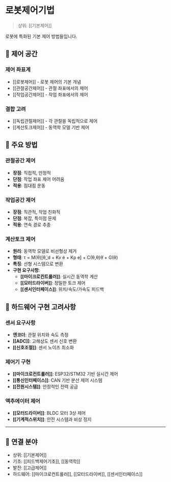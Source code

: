 # 로봇제어기법

> 상위: [[기본제어]]

로봇에 특화된 기본 제어 방법들입니다.

## 🤖 제어 공간

### 제어 좌표계
- [[로봇제어]] - 로봇 제어의 기본 개념
- [[관절공간제어]] - 관절 좌표에서의 제어
- [[작업공간제어]] - 작업 좌표에서의 제어

### 결합 고려
- [[독립관절제어]] - 각 관절을 독립적으로 제어
- [[계산토크제어]] - 동역학 모델 기반 제어

## 🎯 주요 방법

### 관절공간 제어
- **장점**: 직접적, 안정적
- **단점**: 작업 좌표 제어 어려움
- **적용**: 점대점 운동

### 작업공간 제어
- **장점**: 직관적, 작업 친화적
- **단점**: 복잡, 특이점 문제
- **적용**: 연속 경로 추종

### 계산토크 제어
- **원리**: 동역학 모델로 비선형성 제거
- **형태**: τ = M(θ)[θ̈_d + Kv ė + Kp e] + C(θ,θ̇)θ̇ + G(θ)
- **특징**: 선형 시스템으로 변환
- **구현 요구사항**:
  - **[[마이크로컨트롤러]]**: 실시간 동역학 계산
  - **[[모터드라이버]]**: 정밀한 토크 제어
  - **[[센서인터페이스]]**: 위치/속도/가속도 피드백

## 🔧 하드웨어 구현 고려사항

### 센서 요구사항
- **엔코더**: 관절 위치와 속도 측정
- **[[ADC]]**: 고해상도 센서 신호 변환
- **[[신호조절]]**: 센서 노이즈 최소화

### 제어기 구현
- **[[마이크로컨트롤러]]**: ESP32/STM32 기반 실시간 제어
- **[[통신인터페이스]]**: CAN 기반 분산 제어 시스템
- **[[전원시스템]]**: 안정적인 전력 공급

### 액추에이터 제어
- **[[모터드라이버]]**: BLDC 모터 3상 제어
- **[[기계적스위치]]**: 안전 시스템과 비상 정지

---

## 🔗 연결 분야
- 상위: [[기본제어]]
- 기초: [[피드백제어기초]], [[동역학]]
- 발전: [[고급제어]]
- 하드웨어: [[마이크로컨트롤러]], [[모터드라이버]], [[센서인터페이스]]